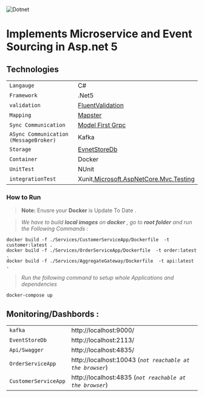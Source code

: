 
![Dotnet](https://github.com/Alibesharat/Customers-microservice/actions/workflows/dotnet.yml/badge.svg)

# Implements Microservice and Event Sourcing in Asp.net 5

 ## Technologies


|                |                       |
|------------------------|-------------------------------|
|`Langauge` |C#                 
|`Framework`|.Net5                 
|`validation`|[FluentValidation](https://github.com/FluentValidation/FluentValidation)
|`Mapping`|[Mapster](https://github.com/MapsterMapper/Mapster)
|`Sync Communication`|[Model First Grpc ](https://github.com/protobuf-net/protobuf-net.Grpc)                    
|`ASync Communication (MessageBroker)`| Kafka
|`Storage`|[EvnetStoreDb](https://hub.docker.com/r/eventstore/eventstore/)
|`Container`|Docker
|`UnitTest`|NUnit
|`integrationTest`|Xunit,[Microsoft.AspNetCore.Mvc.Testing](https://www.nuget.org/packages/Microsoft.AspNetCore.Mvc.Testing)

                   
### How to Run
> **Note:** Enusre  your **Docker**  is Update To Date .


> *We have to build  **local images** on **docker**  , go to **root folder** and run the Following Commands* : 



    docker build -f ./Services/CustomerServiceApp/Dockerfile  -t customer:latest .
    docker build -f ./Services/OrderServiceApp/Dockerfile  -t order:latest .
    docker build -f ./Services/AggregateGateway/Dockerfile  -t api:latest .

>*Run the following command to setup whole Applications and dependencies*

    docker-compose up 




## Monitoring/Dashbords : 

|                |                       |
|------------------------|-------------------------------|
|`kafka` |   http://localhost:9000/              
|`EventStoreDb`| http://localhost:2113/                 
|`Api/Swagger`| http://localhost:4835/
|`OrderServiceApp`|  http://localhost:10043 (*`not reachable at the browser`*)
|`CustomerServiceApp`| http://localhost:4835  (*`not reachable at the browser`*)             
